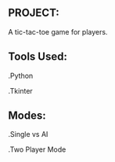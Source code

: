 ## PROJECT:
 A tic-tac-toe game for players.
## Tools Used:
.Python 

.Tkinter
## Modes:
.Single vs AI

.Two Player Mode

